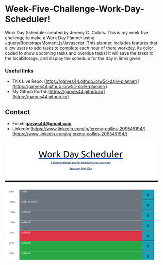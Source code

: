 # Week-Five-Challenge-Work-Day-Scheduler!

Work Day Scheduler created by Jeremy C. Collins. This is my week five challenge to make a Work Day Planner using Jquery/Bootstrap/Moment.js/Javascript. This planner, includes features that allow users to add tasks to complete each hour of there workday, its color coded to show upcoming tasks and overdue tasks! It will save the tasks to the localStorage, and display the schedule for the day in lines given.

### Useful links
* This Live Repo: [https://garves44.github.io/w5c-daily-planner/](https://garves44.github.io/w5c-daily-planner/)
* My Github Portal: [https://garves44.github.io/](https://garves44.github.io/)

## Contact
* Email: **garves44@gmail.com**
* LinkedIn:[https://www.linkedin.com/in/jeremy-collins-209545194/](https://www.linkedin.com/in/jeremy-collins-209545194/) 

![](./assets/images/wdp.PNG)